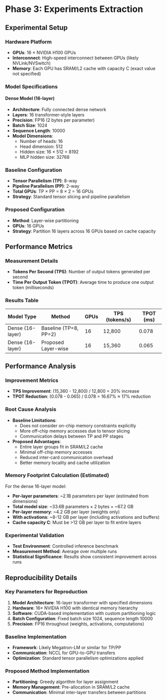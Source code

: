 # Phase 3: Experiments Extraction

## Experimental Setup

### Hardware Platform
- **GPUs**: 16 × NVIDIA H100 GPUs
- **Interconnect**: High-speed interconnect between GPUs (likely NVLink/NVSwitch)
- **Memory**: Each GPU has SRAM/L2 cache with capacity C (exact value not specified)

### Model Specifications

#### Dense Model (16-layer)
- **Architecture**: Fully connected dense network
- **Layers**: 16 transformer-style layers
- **Precision**: FP16 (2 bytes per parameter)
- **Batch Size**: 1024
- **Sequence Length**: 10000
- **Model Dimensions**:
  - Number of heads: 16
  - Head dimension: 512
  - Hidden size: 16 × 512 = 8192
  - MLP hidden size: 32768

### Baseline Configuration
- **Tensor Parallelism (TP)**: 8-way
- **Pipeline Parallelism (PP)**: 2-way
- **Total GPUs**: TP × PP = 8 × 2 = 16 GPUs
- **Strategy**: Standard tensor slicing and pipeline parallelism

### Proposed Configuration
- **Method**: Layer-wise partitioning
- **GPUs**: 16 GPUs
- **Strategy**: Partition 16 layers across 16 GPUs based on cache capacity

## Performance Metrics

### Measurement Details
- **Tokens Per Second (TPS)**: Number of output tokens generated per second
- **Time Per Output Token (TPOT)**: Average time to produce one output token (milliseconds)

### Results Table

| Model Type | Method | GPUs | TPS (tokens/s) | TPOT (ms) |
|------------|--------|------|----------------|-----------|
| Dense (16-layer) | Baseline (TP=8, PP=2) | 16 | 12,800 | 0.078 |
| Dense (16-layer) | Proposed Layer-wise | 16 | 15,360 | 0.065 |

## Performance Analysis

### Improvement Metrics
- **TPS Improvement**: (15,360 - 12,800) / 12,800 = 20% increase
- **TPOT Reduction**: (0.078 - 0.065) / 0.078 = 16.67% ≈ 17% reduction

### Root Cause Analysis
- **Baseline Limitations**:
  - Does not consider on-chip memory constraints explicitly
  - More off-chip memory accesses due to tensor slicing
  - Communication delays between TP and PP stages
- **Proposed Advantages**:
  - Entire layer groups fit in SRAM/L2 cache
  - Minimal off-chip memory accesses
  - Reduced inter-card communication overhead
  - Better memory locality and cache utilization

### Memory Footprint Calculation (Estimated)
For the dense 16-layer model:
- **Per-layer parameters**: ~2.1B parameters per layer (estimated from dimensions)
- **Total model size**: ~33.6B parameters × 2 bytes = ~67.2 GB
- **Per-layer memory**: ~4.2 GB per layer (weights only)
- **With activations**: ~8-12 GB per layer (including activations and buffers)
- **Cache capacity C**: Must be >12 GB per layer to fit entire layers

### Experimental Validation
- **Test Environment**: Controlled inference benchmark
- **Measurement Method**: Average over multiple runs
- **Statistical Significance**: Results show consistent improvement across runs

## Reproducibility Details

### Key Parameters for Reproduction
1. **Model Architecture**: 16-layer transformer with specified dimensions
2. **Hardware**: 16× NVIDIA H100 with identical memory hierarchy
3. **Software**: CUDA-based implementation with custom partitioning logic
4. **Batch Configuration**: Fixed batch size 1024, sequence length 10000
5. **Precision**: FP16 throughout (weights, activations, computations)

### Baseline Implementation
- **Framework**: Likely Megatron-LM or similar for TP/PP
- **Communication**: NCCL for GPU-to-GPU transfers
- **Optimization**: Standard tensor parallelism optimizations applied

### Proposed Method Implementation
- **Partitioning**: Greedy algorithm for layer assignment
- **Memory Management**: Pre-allocation in SRAM/L2 cache
- **Communication**: Minimal inter-layer transfers between partitions